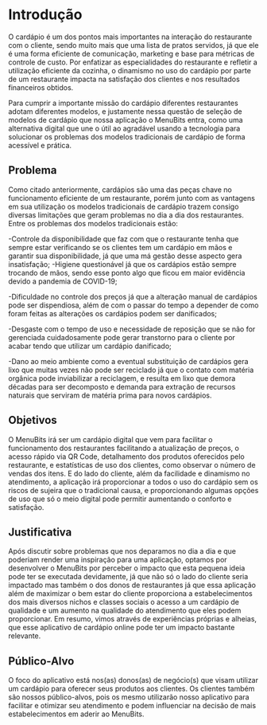 # Introdução

O cardápio é um dos pontos mais importantes na interação do restaurante com o cliente, sendo muito mais que uma lista de pratos servidos, já que ele é uma forma eficiente de comunicação, marketing e base para métricas de controle de custo. Por enfatizar as especialidades do restaurante e refletir a utilização eficiente da cozinha, o dinamismo no uso do cardápio por parte de um restaurante impacta na satisfação dos clientes e nos resultados financeiros obtidos.

Para cumprir a importante missão do cardápio diferentes restaurantes adotam diferentes modelos, e justamente nessa questão de seleção de modelos de cardápio que nossa aplicação o MenuBits entra, como uma alternativa digital que une o útil ao agradável usando a tecnologia para solucionar os problemas dos modelos tradicionais de cardápio de forma acessível e prática.


## Problema

Como citado anteriormente, cardápios são uma das peças chave no funcionamento eficiente de um restaurante, porém junto com as vantagens em sua utilização os modelos tradicionais de cardápio trazem consigo diversas limitações que geram problemas no dia a dia dos restaurantes. Entre os problemas dos modelos tradicionais estão:

 -Controle da disponibilidade que faz com que o restaurante tenha que sempre estar verificando se os clientes tem um cardápio em mãos e garantir sua disponibilidade, já que uma má gestão desse aspecto gera insatisfação;
 -Higiene questionável já que os cardápios estão sempre trocando de mãos, sendo esse ponto algo que ficou em maior evidência devido a pandemia de COVID-19;
 
 -Dificuldade no controle dos preços já que a alteração manual de cardápios pode ser dispendiosa, além de com o passar do tempo a depender de como foram feitas as alterações os cardápios podem ser danificados;
 
 -Desgaste com o tempo de uso e necessidade de reposição que se não for gerenciada cuidadosamente pode gerar transtorno para o cliente por acabar tendo que utilizar um cardápio danificado;
 
 -Dano ao meio ambiente como a eventual substituição de cardápios gera lixo que muitas vezes não pode ser reciclado já que o contato com matéria orgânica pode inviabilizar a reciclagem, e resulta em lixo que demora 
  décadas para ser decomposto e demanda para extração de recursos naturais que serviram de matéria prima para novos cardápios.


## Objetivos

O MenuBits irá ser um cardápio digital que vem para facilitar o funcionamento dos restaurantes facilitando a atualização de preços, o acesso rápido via QR Code, detalhamento dos produtos oferecidos pelo restaurante, e estatísticas de uso dos clientes, como observar o número de vendas dos itens. E do lado do cliente, além da facilidade e dinamismo no atendimento, a aplicação irá proporcionar a todos o uso do cardápio sem os riscos de sujeira que o tradicional causa, e proporcionando algumas opções de uso que só o meio digital pode permitir aumentando o conforto e satisfação.


## Justificativa

Após discutir sobre problemas que nos deparamos no dia a dia e que poderiam render uma inspiração para uma aplicação, optamos por desenvolver o MenuBits por perceber o impacto que esta pequena ideia pode ter se executada devidamente, já que não só o lado do cliente seria impactado mas também o dos donos de restaurantes já que essa aplicação além de maximizar o bem estar do cliente proporciona a estabelecimentos dos mais diversos nichos e classes sociais o acesso a um cardápio de qualidade e um aumento na qualidade do atendimento que eles podem proporcionar. Em resumo, vimos através de experiências próprias e alheias, que esse aplicativo de cardápio online pode ter um impacto bastante relevante.


## Público-Alvo

O foco do aplicativo está nos(as) donos(as) de negócio(s) que visam utilizar um cardápio para oferecer seus produtos aos clientes. Os clientes também são nossos público-alvos, pois os mesmo utilizarão nosso aplicativo para facilitar e otimizar seu atendimento e podem influenciar na decisão de mais estabelecimentos em aderir ao MenuBits.

